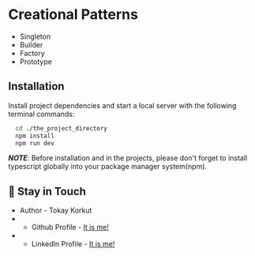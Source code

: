 # Creational Patterns

- Singleton
- Builder
- Factory
- Prototype


## Installation

Install project dependencies and start a local server with the following terminal commands:

```bash
  cd ./the_project_directory
  npm install
  npm run dev
```
**_NOTE_**: Before installation and in the projects, please don't forget to install typescript globally into your package manager system(npm).
    
## 🚀 Stay in Touch

- Author - Tokay Korkut 
-  - Github Profile - [It is me!](https://www.github.com/tokaykorkut)
-  - LinkedIn Profile - [It is me!](https://www.linkedin.com/in/tokay-korkut-ba7793aa/)